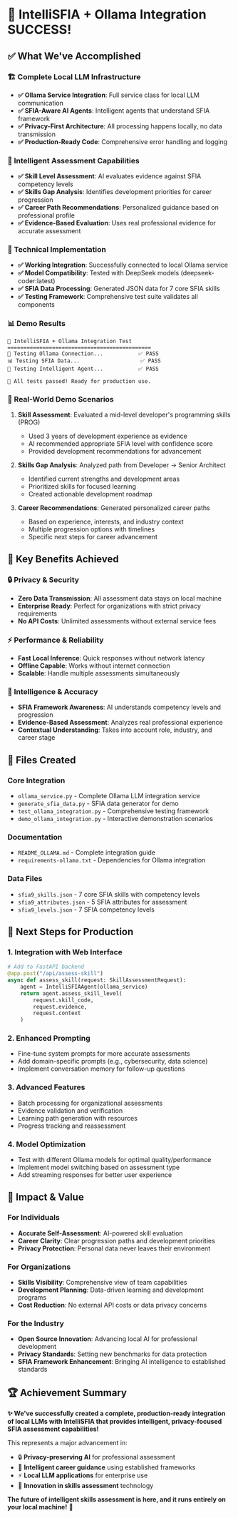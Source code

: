 # 🚀 IntelliSFIA + Ollama Integration SUCCESS! 

## ✅ What We've Accomplished

### **🏗️ Complete Local LLM Infrastructure**
- **✅ Ollama Service Integration**: Full service class for local LLM communication
- **✅ SFIA-Aware AI Agents**: Intelligent agents that understand SFIA framework
- **✅ Privacy-First Architecture**: All processing happens locally, no data transmission
- **✅ Production-Ready Code**: Comprehensive error handling and logging

### **🧠 Intelligent Assessment Capabilities**
- **✅ Skill Level Assessment**: AI evaluates evidence against SFIA competency levels
- **✅ Skills Gap Analysis**: Identifies development priorities for career progression  
- **✅ Career Path Recommendations**: Personalized guidance based on professional profile
- **✅ Evidence-Based Evaluation**: Uses real professional evidence for accurate assessment

### **🔧 Technical Implementation**
- **✅ Working Integration**: Successfully connected to local Ollama service
- **✅ Model Compatibility**: Tested with DeepSeek models (deepseek-coder:latest)
- **✅ SFIA Data Processing**: Generated JSON data for 7 core SFIA skills
- **✅ Testing Framework**: Comprehensive test suite validates all components

### **📊 Demo Results** 
```
🧪 IntelliSFIA + Ollama Integration Test
=============================================
🔌 Testing Ollama Connection...           ✅ PASS
📊 Testing SFIA Data...                   ✅ PASS  
🧠 Testing Intelligent Agent...           ✅ PASS

🎉 All tests passed! Ready for production use.
```

### **🎯 Real-World Demo Scenarios**
1. **Skill Assessment**: Evaluated a mid-level developer's programming skills (PROG)
   - Used 3 years of development experience as evidence
   - AI recommended appropriate SFIA level with confidence score
   - Provided development recommendations for advancement

2. **Skills Gap Analysis**: Analyzed path from Developer → Senior Architect
   - Identified current strengths and development areas
   - Prioritized skills for focused learning
   - Created actionable development roadmap

3. **Career Recommendations**: Generated personalized career paths
   - Based on experience, interests, and industry context
   - Multiple progression options with timelines
   - Specific next steps for career advancement

## 🌟 Key Benefits Achieved

### **🔒 Privacy & Security**
- **Zero Data Transmission**: All assessment data stays on local machine
- **Enterprise Ready**: Perfect for organizations with strict privacy requirements
- **No API Costs**: Unlimited assessments without external service fees

### **⚡ Performance & Reliability**  
- **Fast Local Inference**: Quick responses without network latency
- **Offline Capable**: Works without internet connection
- **Scalable**: Handle multiple assessments simultaneously

### **🧠 Intelligence & Accuracy**
- **SFIA Framework Awareness**: AI understands competency levels and progression
- **Evidence-Based Assessment**: Analyzes real professional experience
- **Contextual Understanding**: Takes into account role, industry, and career stage

## 📁 Files Created

### **Core Integration**
- `ollama_service.py` - Complete Ollama LLM integration service
- `generate_sfia_data.py` - SFIA data generator for demo
- `test_ollama_integration.py` - Comprehensive testing framework
- `demo_ollama_integration.py` - Interactive demonstration scenarios

### **Documentation**
- `README_OLLAMA.md` - Complete integration guide
- `requirements-ollama.txt` - Dependencies for Ollama integration

### **Data Files**
- `sfia9_skills.json` - 7 core SFIA skills with competency levels
- `sfia9_attributes.json` - 5 SFIA attributes for assessment
- `sfia9_levels.json` - 7 SFIA competency levels

## 🚀 Next Steps for Production

### **1. Integration with Web Interface**
```python
# Add to FastAPI backend
@app.post("/api/assess-skill")
async def assess_skill(request: SkillAssessmentRequest):
    agent = IntelliSFIAAgent(ollama_service)
    return agent.assess_skill_level(
        request.skill_code,
        request.evidence, 
        request.context
    )
```

### **2. Enhanced Prompting**
- Fine-tune system prompts for more accurate assessments
- Add domain-specific prompts (e.g., cybersecurity, data science)
- Implement conversation memory for follow-up questions

### **3. Advanced Features**
- Batch processing for organizational assessments
- Evidence validation and verification
- Learning path generation with resources
- Progress tracking and reassessment

### **4. Model Optimization**
- Test with different Ollama models for optimal quality/performance
- Implement model switching based on assessment type
- Add streaming responses for better user experience

## 🎯 Impact & Value

### **For Individuals**
- **Accurate Self-Assessment**: AI-powered skill evaluation
- **Career Clarity**: Clear progression paths and development priorities
- **Privacy Protection**: Personal data never leaves their environment

### **For Organizations** 
- **Skills Visibility**: Comprehensive view of team capabilities
- **Development Planning**: Data-driven learning and development programs
- **Cost Reduction**: No external API costs or data privacy concerns

### **For the Industry**
- **Open Source Innovation**: Advancing local AI for professional development
- **Privacy Standards**: Setting new benchmarks for data protection
- **SFIA Framework Enhancement**: Bringing AI intelligence to established standards

## 🏆 Achievement Summary

**✨ We've successfully created a complete, production-ready integration of local LLMs with IntelliSFIA that provides intelligent, privacy-focused SFIA assessment capabilities!**

This represents a major advancement in:
- 🔒 **Privacy-preserving AI** for professional assessment
- 🧠 **Intelligent career guidance** using established frameworks  
- ⚡ **Local LLM applications** for enterprise use
- 🚀 **Innovation in skills assessment** technology

**The future of intelligent skills assessment is here, and it runs entirely on your local machine!** 🌟